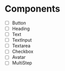 
# Components

- [ ] Button
- [ ] Heading
- [ ] Text
- [ ] TextInput
- [ ] Textarea
- [ ] Checkbox
- [ ] Avatar
- [ ] MultiStep
